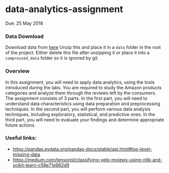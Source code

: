 # data-analytics-assignment

Due: 25 May 2018

### Data Download

Download data from [here](http://snap.stanford.edu/data/amazon/productGraph/categoryFiles/reviews_Video_Games_5.json.gz)
Unzip this and place it in a `data` folder in the root of the project. Either delete this file after unzipping it or place it into a `compressed_data` folder so it is ignored by git.

### Overview
In this assignment, you will need to apply data analytics, using the tools introduced during the labs. You are required to study the Amazon products categories and analyze them through the reviews left by the consumers. The assignment consists of 3 parts. In the first part, you will need to understand data characteristics using data preparation and preprocessing techniques. In the second part, you will perform various data analysis techniques, including exploratory, statistical, and predictive ones. In the third part, you will need to evaluate your findings and determine appropriate future actions.

### Useful links:
- https://pandas.pydata.org/pandas-docs/stable/api.html#top-level-missing-data
- https://medium.com/tensorist/classifying-yelp-reviews-using-nltk-and-scikit-learn-c58e71e962d9